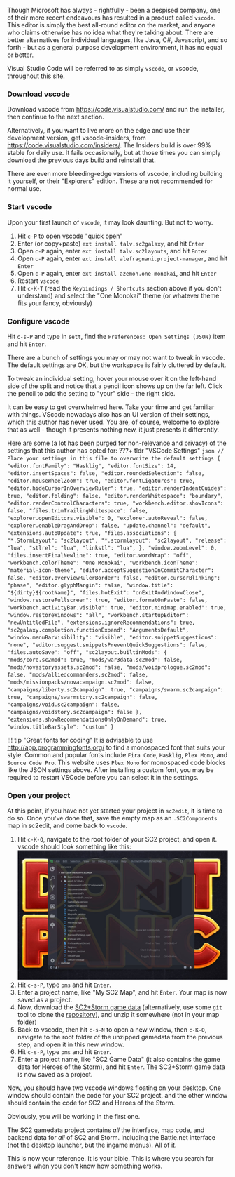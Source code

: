 Though Microsoft has always - rightfully - been a despised company, one of their more recent endeavours has resulted in a product called `vscode`. This editor is simply the best all-round editor on the market, and anyone who claims otherwise has no idea what they're talking about. There are better alternatives for individual languages, like Java, C#, Javascript, and so forth - but as a general purpose development environment, it has no equal or better.

Visual Studio Code will be referred to as simply `vscode`, or vscode, throughout this site.

### Download vscode

Download vscode from https://code.visualstudio.com/ and run the installer, then continue to the next section.

Alternatively, if you want to live more on the edge and use their development version, get vscode-insiders, from https://code.visualstudio.com/insiders/. The Insiders build is over 99% stable for daily use. It fails occasionally, but at those times you can simply download the previous days build and reinstall that.

There are even more bleeding-edge versions of vscode, including building it yourself, or their "Explorers" edition. These are not recommended for normal use.

### Start vscode

Upon your first launch of `vscode`, it may look daunting. But not to worry.

1. Hit `c-P` to open vscode "quick open"
1. Enter (or copy+paste) `ext install talv.sc2galaxy`, and hit `Enter`
1. Open `c-P` again, enter `ext install talv.sc2layouts`, and hit `Enter`
1. Open `c-P` again, enter `ext install alefragnani.project-manager`, and hit `Enter`
1. Open `c-P` again, enter `ext install azemoh.one-monokai`, and hit `Enter`
1. Restart `vscode`
1. Hit `c-K-T` (read the `Keybindings / Shortcuts` section above if you don't understand) and select the "One Monokai" theme (or whatever theme fits your fancy, obviously)

### Configure vscode

Hit `c-s-P` and type in `sett`, find the `Preferences: Open Settings (JSON)` item and hit `Enter`.

There are a bunch of settings you may or may not want to tweak in vscode. The default settings are OK, but the workspace is fairly cluttered by default.

To tweak an individual setting, hover your mouse over it on the left-hand side of the split and notice that a pencil icon shows up on the far left. Click the pencil to add the setting to "your" side - the right side.

It can be easy to get overwhelmed here. Take your time and get familiar with things. VScode nowadays also has an UI version of their settings, which this author has never used. You are, of course, welcome to explore that as well - though it presents nothing new, it just presents it differently.

Here are some (a lot has been purged for non-relevance and privacy) of the settings that this author has opted for:
???+ tldr "VSCode Settings"
    ```json
    // Place your settings in this file to overwrite the default settings
    {
        "editor.fontFamily": "Hasklig",
        "editor.fontSize": 14,
        "editor.insertSpaces": false,
        "editor.roundedSelection": false,
        "editor.mouseWheelZoom": true,
        "editor.fontLigatures": true,
        "editor.hideCursorInOverviewRuler": true,
        "editor.renderIndentGuides": true,
        "editor.folding": false,
        "editor.renderWhitespace": "boundary",
        "editor.renderControlCharacters": true,
        "workbench.editor.showIcons": false,
        "files.trimTrailingWhitespace": false,
        "explorer.openEditors.visible": 0,
        "explorer.autoReveal": false,
        "explorer.enableDragAndDrop": false,
        "update.channel": "default",
        "extensions.autoUpdate": true,
        "files.associations": {
            "*.StormLayout": "sc2layout",
            "*.stormlayout": "sc2layout",
            "release": "lua",
            "stlrel": "lua",
            "linkstl": "lua",
        },
        "window.zoomLevel": 0,
        "files.insertFinalNewline": true,
        "editor.wordWrap": "off",
        "workbench.colorTheme": "One Monokai",
        "workbench.iconTheme": "material-icon-theme",
        "editor.acceptSuggestionOnCommitCharacter": false,
        "editor.overviewRulerBorder": false,
        "editor.cursorBlinking": "phase",
        "editor.glyphMargin": false,
        "window.title": "${dirty}${rootName}",
        "files.hotExit": "onExitAndWindowClose",
        "window.restoreFullscreen": true,
        "editor.formatOnPaste": false,
        "workbench.activityBar.visible": true,
        "editor.minimap.enabled": true,
        "window.restoreWindows": "all",
        "workbench.startupEditor": "newUntitledFile",
        "extensions.ignoreRecommendations": true,
        "sc2galaxy.completion.functionExpand": "ArgumentsDefault",
        "window.menuBarVisibility": "visible",
        "editor.snippetSuggestions": "none",
        "editor.suggest.snippetsPreventQuickSuggestions": false,
        "files.autoSave": "off",
        "sc2layout.builtinMods": {
            "mods/core.sc2mod": true,
            "mods/war3data.sc2mod": false,
            "mods/novastoryassets.sc2mod": false,
            "mods/voidprologue.sc2mod": false,
            "mods/alliedcommanders.sc2mod": false,
            "mods/missionpacks/novacampaign.sc2mod": false,
            "campaigns/liberty.sc2campaign": true,
            "campaigns/swarm.sc2campaign": true,
            "campaigns/swarmstory.sc2campaign": false,
            "campaigns/void.sc2campaign": false,
            "campaigns/voidstory.sc2campaign": false
        },
        "extensions.showRecommendationsOnlyOnDemand": true,
        "window.titleBarStyle": "custom"
    }
    ```

!!! tip "Great fonts for coding"
    It is advisable to use http://app.programmingfonts.org/ to find a monospaced font that suits your style. Common and popular fonts include `Fira Code`, `Hasklig`, `Plex Mono`,  and `Source Code Pro`. This website uses `Plex Mono` for monospaced code blocks like the JSON settings above. After installing a custom font, you may be required to restart VSCode before you can select it in the settings.

### Open your project

At this point, if you have not yet started your project in `sc2edit`, it is time to do so. Once you've done that, save the empty map as an `.SC2Components` map in sc2edit, and come back to `vscode`.

1. Hit `c-K-O`, navigate to the root folder of your SC2 project, and open it. vscode should look something like this: ![New Project](../img/newproject.jpg "vscode with a new project")
1. Hit `c-s-P`, type `pms` and hit `Enter`.
1. Enter a project name, like "My SC2 Map", and hit `Enter`. Your map is now saved as a project.
1. Now, download the [SC2+Storm game data](https://github.com/SC2Mapster/SC2GameData/archive/master.zip) (alternatively, use some `git` tool to clone the [repository](https://github.com/SC2Mapster/SC2GameData)), and unzip it somewhere (not in your map folder)
1. Back to vscode, then hit `c-s-N` to open a new window, then `c-K-O`, navigate to the root folder of the unzipped gamedata from the previous step, and open it in this new window.
1. Hit `c-s-P`, type `pms` and hit `Enter`.
1. Enter a project name, like "SC2 Game Data" (it also contains the game data for Heroes of the Storm), and hit `Enter`. The SC2+Storm game data is now saved as a project.

Now, you should have two vscode windows floating on your desktop. One window should contain the code for your SC2 project, and the other window should contain the code for SC2 and Heroes of the Storm.

Obviously, you will be working in the first one.

The SC2 gamedata project contains _all_ the interface, map code, and backend data for _all_ of SC2 and Storm. Including the Battle.net interface (not the desktop launcher, but the ingame menus). All of it.

This is now your reference. It is your bible. This is where you search for answers when you don't know how something works.

